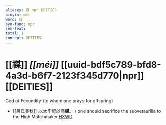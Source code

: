 ```yaml
---
aliases: 禖 npr DEITIES
pinyin: méi
word: 禖
syn-func: npr
sem-feat: 
total: 1
concept: DEITIES 
---
```

# [[禖]] *[[méi]]*  [[uuid-bdf5c789-bfd8-4a3d-b6f7-2123f345d770|npr]] [[DEITIES]]
God of Fecundity (to whom one prays for offspring)
 - [[呂氏春秋]] 以太牢祀於高**禖**。 / one should sacrifice the suovetaurilia to the High Matchmaker.[HXWD](https://hxwd.org/textview.html?location=KR3j0009_tls_002-4a.5)
